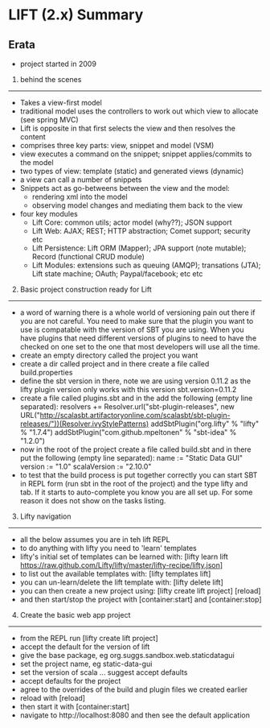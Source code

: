 LIFT (2.x) Summary
================================



Erata
-------------------------
 - project started in 2009

1. behind the scenes
-------------------------
 - Takes a view-first model
 - traditional model uses the controllers to work out which view to allocate (see spring MVC)
 - Lift is opposite in that first selects the view and then resolves the content
 - comprises three key parts: view, snippet and model (VSM)
 - view executes a command on the <stateful> snippet; <statefukl> snippet applies/commits to the model
 - two types of view: template (static) and generated views (dynamic)
 - a view can call a number of snippets
 - Snippets act as go-betweens between the view and the model:
    - rendering xml into the model
    - observing model changes and mediating them back to the view
 - four key modules
    - Lift Core: common utils; actor model (why??); JSON support
    - Lift Web: AJAX; REST; HTTP abstraction; Comet support; security etc
    - Lift Persistence: Lift ORM (Mapper); JPA support (note mutable); Record (functional CRUD module)
    - Lift Modules: extensions such as queuing (AMQP); transations (JTA); Lift state machine; OAuth; Paypal/facebook; etc etc

2. Basic project construction ready for Lift
-------------------------
 - a word of warning there is a whole world of versioning pain out there if you are not careful.  You need to make sure that the plugin you want to use is compatable with the version of SBT you are using.  When you have plugins that need different versions of plugins to need to have the checked on one set to the one that most developers will use all the time.
 - create an empty directory called the project you want
 - create a dir called project and in there create a file called build.properties
 - define the sbt version in there, note we are using version 0.11.2 as the lifty plugin version only works with this version
	sbt.version=0.11.2
 - create a file called plugins.sbt and in the add the following (empty line separated):
	resolvers += Resolver.url("sbt-plugin-releases", new URL("http://scalasbt.artifactoryonline.com/scalasbt/sbt-plugin-releases/"))(Resolver.ivyStylePatterns)
	addSbtPlugin("org.lifty" % "lifty" % "1.7.4")
	addSbtPlugin("com.github.mpeltonen" % "sbt-idea" % "1.2.0")
 - now in the root of the project create a file called build.sbt and in there put the following (empty line separated):
	name := "Static Data GUI"
	version := "1.0"
	scalaVersion := "2.10.0"
 - to test that the build process is put together correctly you can start SBT in REPL form (run sbt in the root of the project) and the type lifty and tab.  If it starts to auto-complete you know you are all set up.  For some reason it does not show on the tasks listing.

3. Lifty navigation
-------------------------
 - all the below assumes you are in teh lift REPL
 - to do anything with lifty you need to 'learn' templates
 - lifty's initial set of templates can be learned with:
    [lifty learn lift https://raw.github.com/Lifty/lifty/master/lifty-recipe/lifty.json]
 - to list out the available templates with:
    [lifty templates lift]
 - you can un-learn/delete the lift template with:
    [lifty delete lift]
 - you can then create a new project using:
    [lifty create lift project]
    [reload]
 - and then start/stop the project with
    [container:start] and [container:stop]

4. Create the basic web app project
-------------------------
 - from the REPL run
    [lifty create lift project]
 - accept the default for the version of lift
 - give the base package, eg org.suggs.sandbox.web.staticdatagui
 - set the project name, eg static-data-gui
 - set the version of scala ... suggest accept defaults
 - accept defaults for the project
 - agree to the overrides of the build and plugin files we created earlier
 - reload with [reload]
 - then start it with [container:start]
 - navigate to http://localhost:8080 and then see the default application

